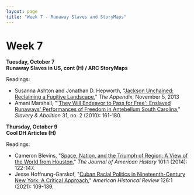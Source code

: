 ```yaml
---
layout: page
title: "Week 7 - Runaway Slaves and StoryMaps"
---
```


# Week 7

**Tuesday, October 7**  
**Runaway Slaves in US, cont (H) / ARC StoryMaps**

Readings:
- Susanna Ashton and Jonathan D. Hepworth, "[Jackson Unchained: Reclaiming a Fugitive Landscape](http://theappendix.net/issues/2013/10/reclaiming-a-fugitive-landscape)," *The Appendix*, November 5, 2013
- Amani Marshall, "'[They Will Endeavor to Pass for Free': Enslaved Runaways' Performances of Freedom in Antebellum South Carolina](https://doi.org/10.1080/01440391003711065)," *Slavery & Abolition* 31, no. 2 (2010): 161-180.

**Thursday, October 9**  
**Cool DH Articles (H)**

Readings:
- Cameron Blevins, "[Space, Nation, and the Triumph of Region: A View of the World from Houston](https://www.jstor.org/stable/44285951)," *The Journal of American History* 101:1 (2014): 122-147.
- Jesse Hoffnung-Garskof, "[Cuban Racial Politics in Nineteenth-Century New York: A Critical Approach](https://doi-org.denison.idm.oclc.org/10.1093/ahr/rhab007)," *American Historical Review* 126:1 (2021): 109-139.
